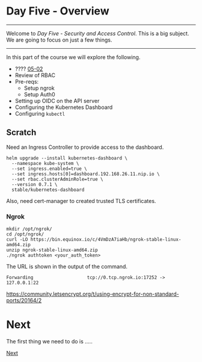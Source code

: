 # Day Five - Overview

---

Welcome to _Day Five - Security and Access Control_.  This is a big subject.  We are going to focus on just a few things.

---

In this part of the course we will explore the following.

* ???? [05-02](04-02.md)
* Review of RBAC
* Pre-reqs:
  * Setup ngrok
  * Setup Auth0
* Setting up OIDC on the API server
* Configuring the Kubernetes Dashboard
* Configuring `kubectl`

## Scratch

Need an Ingress Controller to provide access to the dashboard.

```console
helm upgrade --install kubernetes-dashboard \
  --namespace kube-system \
  --set ingress.enabled=true \
  --set ingress.hosts[0]=dashboard.192.168.26.11.nip.io \
  --set rbac.clusterAdminRole=true \
  --version 0.7.1 \
  stable/kubernetes-dashboard
```

Also, need cert-manager to created trusted TLS certificates.


### Ngrok

```console
mkdir /opt/ngrok/
cd /opt/ngrok/
curl -LO https://bin.equinox.io/c/4VmDzA7iaHb/ngrok-stable-linux-amd64.zip
unzip ngrok-stable-linux-amd64.zip
./ngrok authtoken <your_auth_token>
```

The URL is shown in the output of the command.

```console
Forwarding                    tcp://0.tcp.ngrok.io:17252 -> 127.0.0.1:22
```

https://community.letsencrypt.org/t/using-encrypt-for-non-standard-ports/20164/2


# Next

The first thing we need to do is .....

[Next](04-02.md)

